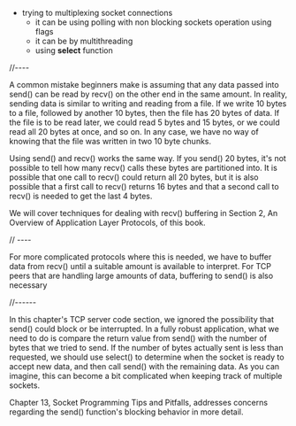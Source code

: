 
* trying to multiplexing socket connections
	* it can be using polling with non blocking sockets operation using flags
	* it can be by multithreading
	* using **select** function



//----

A common mistake beginners make is assuming that any data passed into send() can be read by recv() on the other end in the same amount. In reality, sending data is similar to writing and reading from a file. If we write 10 bytes to a file, followed by another 10 bytes, then the file has 20 bytes of data. If the file is to be read later, we could read 5 bytes and 15 bytes, or we could read all 20 bytes at once, and so on. In any case, we have no way of knowing that the file was written in two 10 byte chunks.

Using send() and recv() works the same way. If you send() 20 bytes, it's not possible to tell how many recv() calls these bytes are partitioned into. It is possible that one call to recv() could return all 20 bytes, but it is also possible that a first call to recv() returns 16 bytes and that a second call to recv() is needed to get the last 4 bytes.

We will cover techniques for dealing with recv() buffering in Section 2, An Overview of
Application Layer Protocols, of this book.

// ----

For more complicated protocols where this is needed, we have to buffer data from recv() until a suitable amount is available to interpret. For TCP peers that are handling large amounts of data, buffering to send() is also necessary

//------

In this chapter's TCP server code section, we ignored the possibility that send() could block or be interrupted. In a fully robust application, what we need to do is compare the return value from send() with the number of bytes that we tried to send. If the number of bytes actually sent is less than requested, we should use select() to determine when the socket is ready to accept new data, and then call send() with the remaining data. As you can imagine, this can become a bit complicated when keeping track of multiple sockets.

Chapter 13, Socket Programming Tips and Pitfalls, addresses concerns regarding the send() function's blocking behavior in more detail.
